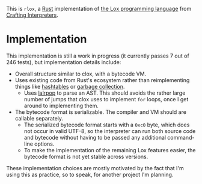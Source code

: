 This is `rlox`, a [Rust](https://rust-lang.org/) implementation of [the Lox programming language](https://craftinginterpreters.com/the-lox-language.html) from [Crafting Interpreters](https://craftinginterpreters.com/).

# Implementation

This implementation is still a work in progress (it currently passes 7 out of 246 tests), but implementation details include:

* Overall structure similar to clox, with a bytecode VM.
* Uses existing code from Rust's ecosystem rather than reimplementing things like [hashtables](https://doc.rust-lang.org/std/collections/struct.HashMap.html) or [garbage collection](https://docs.rs/gc).
    * Uses [lalrpop](https://lalrpop.github.io/lalrpop) to parse an AST. This should avoids the rather large number of jumps that clox uses to implement `for` loops, once I get around to implementing them.
* The bytecode format is serializable. The compiler and VM should are callable separately.
    * The serialized bytecode format starts with a `0xc0` byte, which does not occur in valid UTF-8, so the interpreter can run both source code and bytecode without having to be passed any additional command-line options.
    * To make the implementation of the remaining Lox features easier, the bytecode format is not yet stable across versions.

These implementation choices are mostly motivated by the fact that I'm using this as practice, so to speak, for another project I'm planning.
